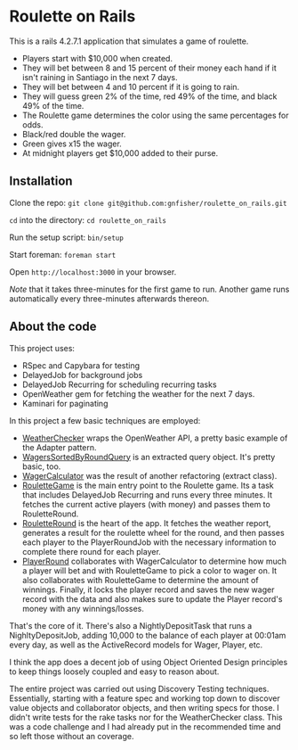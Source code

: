 # Roulette on Rails

This is a rails 4.2.7.1 application that simulates a game of roulette.

* Players start with $10,000 when created.
* They will bet between 8 and 15 percent of their money each hand if it isn't
  raining in Santiago in the next 7 days.
* They will bet between 4 and 10 percent if it is going to rain.
* They will guess green 2% of the time, red 49% of the time, and black 49% of
  the time.
* The Roulette game determines the color using the same percentages for odds.
* Black/red double the wager.
* Green gives x15 the wager.
* At midnight players get $10,000 added to their purse.

## Installation

Clone the repo: `git clone git@github.com:gnfisher/roulette_on_rails.git`

`cd` into the directory: `cd roulette_on_rails`

Run the setup script: `bin/setup`

Start foreman: `foreman start`

Open `http://localhost:3000` in your browser.

*Note* that it takes three-minutes for the first game to run. Another game runs
automatically every three-minutes afterwards thereon.

## About the code

This project uses:

* RSpec and Capybara for testing
* DelayedJob for background jobs
* DelayedJob Recurring for scheduling recurring tasks
* OpenWeather gem for fetching the weather for the next 7 days.
* Kaminari for paginating

In this project a few basic techniques are employed:

* [WeatherChecker](https://github.com/gnfisher/roulette_on_rails/blob/master/app/models/weather_checker.rb) wraps the OpenWeather API, a pretty basic example of the Adapter pattern.
* [WagersSortedByRoundQuery](https://github.com/gnfisher/roulette_on_rails/blob/master/app/models/wagers_sorted_by_round_query.rb) is an extracted query object. It's pretty basic, too.
* [WagerCalculator](https://github.com/gnfisher/roulette_on_rails/blob/master/app/models/wager_calculator.rb)
  was the result of another refactoring (extract class).
* [RouletteGame](https://github.com/gnfisher/roulette_on_rails/blob/master/app/models/roulette_game.rb)
is the main entry point to the Roulette game. Its a task that includes
DelayedJob Recurring and runs every three minutes. It fetches the current active
players (with money) and passes them to RouletteRound.
* [RouletteRound](https://github.com/gnfisher/roulette_on_rails/blob/master/app/models/roulette_round.rb)
  is the heart of the app. It fetches the weather report, generates a result for
the roulette wheel for the round, and then passes each player to the
PlayerRoundJob with the necessary information to complete there round for each
player.
* [PlayerRound](https://github.com/gnfisher/roulette_on_rails/blob/master/app/models/player_round.rb)
  collaborates with WagerCalculator to determine how much a player will bet and
with RouletteGame to pick a color to wager on. It also collaborates with
RouletteGame to determine the amount of winnings. Finally, it locks the player
record and saves the new wager record with the data and also makes sure to
update the Player record's money with any winnings/losses.

That's the core of it. There's also a NightlyDepositTask that runs a
NighltyDepositJob, adding 10,000 to the balance of each player at 00:01am every
day, as well as the ActiveRecord models for Wager, Player, etc.

I think the app does a decent job of using Object Oriented Design principles to
keep things loosely coupled and easy to reason about.

The entire project was carried out using Discovery Testing techniques.
Essentially, starting with a feature spec and working top down to discover value
objects and collaborator objects, and then writing specs for those. I didn't
write tests for the rake tasks nor for the WeatherChecker class. This was a code
challenge and I had already put in the recommended time and so left those
without an coverage.
 
